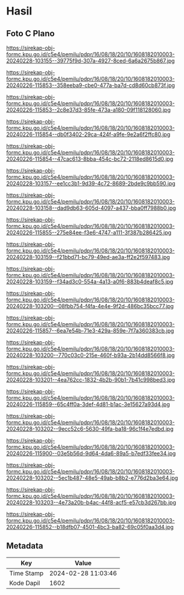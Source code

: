 # Hasil

## Foto C Plano

https://sirekap-obj-formc.kpu.go.id/c5e4/pemilu/pdpr/16/08/18/20/10/1608182010003-20240228-103155--39775f9d-307a-4927-8ced-6a6a2675b867.jpg

https://sirekap-obj-formc.kpu.go.id/c5e4/pemilu/pdpr/16/08/18/20/10/1608182010003-20240226-115853--358eeba9-cbe0-477a-ba7d-cd8d60cb873f.jpg

https://sirekap-obj-formc.kpu.go.id/c5e4/pemilu/pdpr/16/08/18/20/10/1608182010003-20240226-115853--2c8e37d3-85fe-473a-a180-09f118128060.jpg

https://sirekap-obj-formc.kpu.go.id/c5e4/pemilu/pdpr/16/08/18/20/10/1608182010003-20240226-115854--db0f3402-29ca-424f-a9fe-9e2a6f2ffc80.jpg

https://sirekap-obj-formc.kpu.go.id/c5e4/pemilu/pdpr/16/08/18/20/10/1608182010003-20240226-115854--47cac613-8bba-454c-bc72-2118ed8615d0.jpg

https://sirekap-obj-formc.kpu.go.id/c5e4/pemilu/pdpr/16/08/18/20/10/1608182010003-20240228-103157--ee1cc3b1-9d39-4c72-8689-2bde9c9bb590.jpg

https://sirekap-obj-formc.kpu.go.id/c5e4/pemilu/pdpr/16/08/18/20/10/1608182010003-20240228-103158--dad9db63-605d-4097-a437-bba0ff7988b0.jpg

https://sirekap-obj-formc.kpu.go.id/c5e4/pemilu/pdpr/16/08/18/20/10/1608182010003-20240226-115855--275e84ee-f3e6-4747-a111-3f387b286425.jpg

https://sirekap-obj-formc.kpu.go.id/c5e4/pemilu/pdpr/16/08/18/20/10/1608182010003-20240228-103159--f21bbd71-bc79-49ed-ae3a-ff2e2f597483.jpg

https://sirekap-obj-formc.kpu.go.id/c5e4/pemilu/pdpr/16/08/18/20/10/1608182010003-20240228-103159--f34ad3c0-554a-4a13-a0f6-883b4deaf8c5.jpg

https://sirekap-obj-formc.kpu.go.id/c5e4/pemilu/pdpr/16/08/18/20/10/1608182010003-20240228-103200--08fbb754-f4fa-4e4e-9f2d-486bc35bcc77.jpg

https://sirekap-obj-formc.kpu.go.id/c5e4/pemilu/pdpr/16/08/18/20/10/1608182010003-20240226-115857--6ea7e54b-71e3-429a-859e-7f7a360383cb.jpg

https://sirekap-obj-formc.kpu.go.id/c5e4/pemilu/pdpr/16/08/18/20/10/1608182010003-20240228-103200--770c03c0-215e-460f-b93a-2b14dd8566f8.jpg

https://sirekap-obj-formc.kpu.go.id/c5e4/pemilu/pdpr/16/08/18/20/10/1608182010003-20240228-103201--4ea762cc-1832-4b2b-90b1-7b41c998bed3.jpg

https://sirekap-obj-formc.kpu.go.id/c5e4/pemilu/pdpr/16/08/18/20/10/1608182010003-20240226-115859--65c4ff0a-3def-4d81-b1ac-3e15627a93d4.jpg

https://sirekap-obj-formc.kpu.go.id/c5e4/pemilu/pdpr/16/08/18/20/10/1608182010003-20240228-103202--9ecc52c6-5630-49fa-ba18-96c1f4e7edbd.jpg

https://sirekap-obj-formc.kpu.go.id/c5e4/pemilu/pdpr/16/08/18/20/10/1608182010003-20240226-115900--03e5b56d-9d64-4da6-89a5-b7edf33fee34.jpg

https://sirekap-obj-formc.kpu.go.id/c5e4/pemilu/pdpr/16/08/18/20/10/1608182010003-20240228-103202--5ec1b487-48e5-49ab-b8b2-e776d2ba3e64.jpg

https://sirekap-obj-formc.kpu.go.id/c5e4/pemilu/pdpr/16/08/18/20/10/1608182010003-20240228-103203--4e73a20b-b4ac-44f8-acf5-e57cb3d267bb.jpg

https://sirekap-obj-formc.kpu.go.id/c5e4/pemilu/pdpr/16/08/18/20/10/1608182010003-20240226-115852--b18dfb07-4501-4bc3-ba82-69c05f0aa3d4.jpg


## Metadata

| Key        | Value               |
| ---------- | ------------------- |
| Time Stamp | 2024-02-28 11:03:46 |
| Kode Dapil | 1602                |



